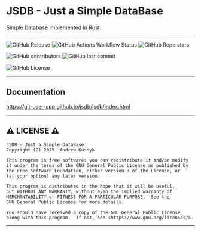 # JSDB - Just a Simple DataBase

Simple Database implemented in Rust.

---

![GitHub Release](https://img.shields.io/github/v/release/git-user-cpp/jsdb?style=flat-square&logo=github)
![GitHub Actions Workflow Status](https://img.shields.io/github/actions/workflow/status/git-user-cpp/jsdb/rust.yml?style=flat-square&logo=github)
![GitHub Repo stars](https://img.shields.io/github/stars/git-user-cpp/jsdb?style=flat-square&logo=github)

![GitHub contributors](https://img.shields.io/github/contributors-anon/git-user-cpp/jsdb?style=flat-square&logo=github) ![GitHub last commit](https://img.shields.io/github/last-commit/git-user-cpp/jsdb?style=flat-square&logo=github)

![GitHub License](https://img.shields.io/github/license/git-user-cpp/jsdb?style=flat-square&logo=github)

---

## Documentation
https://git-user-cpp.github.io/jsdb/jsdb/index.html

---

## ⚠️ LICENSE ⚠️

    JSDB - Just a Simple DataBase.
    Copyright (C) 2025  Andrew Kushyk

    This program is free software: you can redistribute it and/or modify
    it under the terms of the GNU General Public License as published by
    the Free Software Foundation, either version 3 of the License, or
    (at your option) any later version.

    This program is distributed in the hope that it will be useful,
    but WITHOUT ANY WARRANTY; without even the implied warranty of
    MERCHANTABILITY or FITNESS FOR A PARTICULAR PURPOSE.  See the
    GNU General Public License for more details.

    You should have received a copy of the GNU General Public License
    along with this program.  If not, see <https://www.gnu.org/licenses/>.

---
